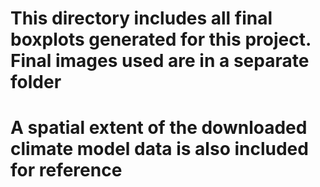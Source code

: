 # This directory includes all final boxplots generated for this project. Final images used are in a separate folder
# A spatial extent of the downloaded climate model data is also included for reference
